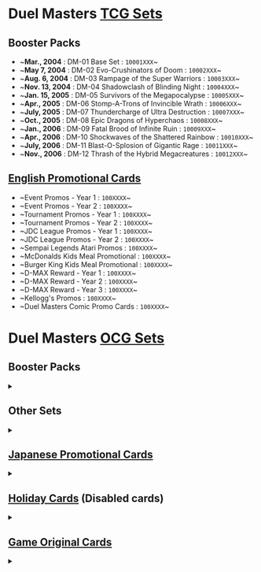 # Duel Masters [TCG Sets](https://duelmasters.fandom.com/wiki/List_of_Duel_Masters_TCG_Sets)

## Booster Packs
- ~**Mar., 2004** : DM-01 Base Set : `10001XXX`~
- ~**May 7, 2004** : DM-02 Evo-Crushinators of Doom : `10002XXX`~
- ~**Aug. 6, 2004** : DM-03 Rampage of the Super Warriors : `10003XXX`~
- ~**Nov. 13, 2004** : DM-04 Shadowclash of Blinding Night : `10004XXX`~
- ~**Jan. 15, 2005** : DM-05 Survivors of the Megapocalypse : `10005XXX`~
- ~**Apr., 2005** : DM-06 Stomp-A-Trons of Invincible Wrath : `10006XXX`~
- ~**July, 2005** : DM-07 Thundercharge of Ultra Destruction : `10007XXX`~
- ~**Oct., 2005** : DM-08 Epic Dragons of Hyperchaos : `10008XXX`~
- ~**Jan., 2006** : DM-09 Fatal Brood of Infinite Ruin : `10009XXX`~
- ~**Apr., 2006** : DM-10 Shockwaves of the Shattered Rainbow : `10010XXX`~
- ~**July, 2006** : DM-11 Blast-O-Splosion of Gigantic Rage : `10011XXX`~
- ~**Nov., 2006** : DM-12 Thrash of the Hybrid Megacreatures : `10012XXX`~

## [English Promotional Cards](https://duelmasters.fandom.com/wiki/English_Promotional_Cards)
- ~Event Promos - Year 1 : `100XXXX`~
- ~Event Promos - Year 2 : `100XXXX`~
- ~Tournament Promos - Year 1 : `100XXXX`~
- ~Tournament Promos - Year 2 : `100XXXX`~
- ~JDC League Promos - Year 1 : `100XXXX`~
- ~JDC League Promos - Year 2 : `100XXXX`~
- ~Sempai Legends Atari Promos : `100XXXX`~
- ~McDonalds Kids Meal Promotional : `100XXXX`~
- ~Burger King Kids Meal Promotional : `100XXXX`~
- ~D-MAX Reward - Year 1 : `100XXXX`~
- ~D-MAX Reward - Year 2 : `100XXXX`~
- ~D-MAX Reward - Year 3 : `100XXXX`~
- ~Kellogg's Promos : `100XXXX`~
- ~Duel Masters Comic Promo Cards : `100XXXX`~

# Duel Masters [OCG Sets](https://duelmasters.fandom.com/wiki/List_of_Duel_Masters_OCG_Sets)
## Booster Packs
<details>
<summary></summary>

### Beginner's Block 基本セット
- ~**May 30, 2002** : DM-01 Base Set 基本編~
	- ~Cyber Brain サイバー・ブレイン : `10001121` (OCG only)~
	- ~Aqua Guard : `10001122`~
- ~**July 25, 2002** : DM-02 Master of Evolution 進化獣降臨~
	- ~Deep Operation ディープ・オペレーション : `10002061` (OCG only)~
- ~**Oct. 17, 2002** : DM-03 Master of Destruction 超戦士襲撃~
	- ~Streaming Shaper ストリーミング・シェイパー : `10003061`~
- ~**Dec. 26, 2002** : DM-04 Challenge of Black Shadow 闇騎士団の逆襲~
	- ~Aquan アクアン : `10004061`~
	- ~Astral Reef アストラル・リーフ : `10004062`~
- ~**Mar. 20, 2003** : DM-05 Return of the Survivor 漂流大陸の末裔~
	- ~Storm Javelin Wyvern ストームジャベリン・ワイバーン : `10005061`~

### Fighting Spirit Saga 闘魂編
- ~**June 26, 2003** : DM-06 Invincible Soul 闘魂編~
	- ~Wicked Soul Reincarnation 邪魂転生 : `10006121` (OCG only)~
	- ~Hell Slash ヘル・スラッシュ : `10006122` (OCG only)~
- ~**Sept. 25, 2003** : DM-07 Invincible Charge 時空超獣の呪~
	- ~Cursed Totem 呪紋の化身 : `10007061` (OCG only)~
- ~**Dec. 25, 2003** : DM-08 Invincible Legend 超神龍の復活~
	- ~Skeleton Vice スケルトン･バイス : `10008061` (OCG only)~

### Holy Fist Saga 聖拳編
- ~**Mar. 26, 2005** : DM-13 Eternal Phoenix 龍炎鳳神誕 : `10013XXX`~

### Reincarnation Saga 転生編
- **June 25, 2005** : DM-14 Generate Gear 転生編 : `10014XXX`
- **Sept. 17, 2005** : DM-15 Secret of Hidden Gear 神滅奥義継承 : `10015XXX`
- **Dec. 17, 2005** : DM-16 Origin of Perfect Gear 魔導黙示録 : `10016XXX`
- **Mar. 17, 2006** : DM-17 The Over-Technocross 終末魔導大戦 : `10017XXX`

### Reprint
- **Apr. 22, 2006** : DM-18 Best Challenger ベスト・チャレンジャー : `10018XXX`

### Phoenix Saga 不死鳥編
- **June 24, 2006** : DM-19 Spectacle Nova 不死鳥編 : `10019XXX`
- **Aug. 21, 2006** : DM-20 The Ultimate Nova 魔闘竜×機兵団 : `10020XXX`
- **Oct. 21, 2006** : DM-21 History of Devil Nova 封魔王の系譜 : `10021XXX`
- **Dec. 27, 2006** : DM-22 The Dragonic Nova 超神龍雷撃 : `10022XXX`
	- DM-22+1D The Dragonic Nova Plus One Dream : `10022XXX`
- **Feb. 17, 2007** : DM-23 The End of Universe 冥龍王帰還 : `10023XXX`

### God Apex Saga 極神編
- **June 23, 2007** : DM-24 Violence Heaven 極神編 : `10024XXX`
- **Sept. 22, 2007** : DM-25 Violence Creator 人造神の創造 : `10025XXX`
- **Dec. 22, 2007** : DM-26 Dragonic Wars 超絶VS究極 : `10026XXX`
- **Mar. 20, 2008** : DM-27 Perfect Heaven 完全極神 : `10027XXX`
	- DM-27+1D Perfect Heaven Plus One Dream : `10027XXX`

### Sengoku Saga 戦国編
- **June 21, 2008** : DM-28 Battle Galaxy 戦国編 : `10028XXX`
- **Sept. 6, 2008** : DM-29 Rock-on Heroes 戦国英雄伝 : `10029XXX`
	- DM-29+1D Rock-on Heroes Plus One Dream : `10029XXX`
- **Dec. 20, 2008** : DM-30 Ultra Duel 戦極魂 : `10030XXX`
- **Mar. 20, 2009** : DM-31 Greatest Champion 戦国武闘会 : `10031XXX`

### Divine Evolution Saga 神化編
- **June 27, 2009** : DM-32 Evolution Saga 神化編 : `10032XXX`
	- DM-32+1D Evolution Saga Plus One Dream : `10032XXX`
- **Sept. 19, 2009** : DM-33 Rising Dragon 太陽の龍王 : `10033XXX`
- **Dec. 19, 2009** : DM-34 Cross Generation 烈火の刃 : `10034XXX`
	- DM-34+1S Cross Generation Plus One Super : `10034XXX`
- **Mar. 20, 2010** : DM-35 Neverending Saga 超極竜VS六体神 : `10035XXX`

### Psychic Shock 覚醒編
- **June 26, 2010** : DM-36 Psychic Shock 覚醒編 : `10036XXX`
	- DM-36+1D Psychic Shock Plus One Dream : `10036XXX`
- **Sept. 11, 2010** : DM-37 Dark Emperor 暗黒の野望 : `10037XXX`
- **Dec. 18, 2010** : DM-38 Angelic Wars 超竜VS悪魔 : `10038XXX`
- **Mar. 19, 2011** : DM-39 Psychic Splash 覚醒爆発 : `10039XXX`

### DMR Packs
### Episode 1 エピソード1
- **June 25, 2011** : DMR-01 Episode 1: First Contact ファースト・コンタクト : `10040XXX`
- **Sept. 23, 2011** : DMR-02 Episode 1: Dark Side ダークサイド : `10041XXX`
- **Dec. 17, 2011** : DMR-03 Episode 1: Gaial Victory ガイアール・ビクトリー : `10042XXX`
- **Mar. 24, 2012** : DMR-04 Episode 1: Rising Hope ライジング・ホープ : `10043XXX`

### Episode 2 エピソード2
- **June 23, 2012** : DMR-05 Episode 2: Golden Age ゴールデン・エイジ : `10044XXX`
- **Sept. 22, 2012** : DMR-06 Episode 2: Victory Rush ビクトリー・ラッシュ : `10045XXX`
- **Dec. 15, 2012** : DMR-07 Episode 2: Golden Dragon ゴールデン・ドラゴン : `10046XXX`
	- **Dec. 15, 2012** : CoroCoro Version : `10046XXX`
- **Mar. 16, 2013** : DMR-08 Episode 2: Great Miracle グレイト・ミラクル : `10047XXX`
	- **Mar. 30, 2013** : DMR-08S Seven Heroes Version : `10047XXX`

### Episode 3 エピソード3
- **June 22, 2013** : DMR-09 Episode 3: Rage vs God レイジVSゴッド : `10048XXX`
- **Sept. 21, 2013** DMR-10 Episode 3: Dead & Beat デッド＆ビート : `10049XXX`
- **Dec. 20, 2013** : DMR-11 Episode 3: Ultra Victory Master ウルトラVマスター : `10050XXX`
- **Feb. 22, 2014** : DMR-12 Episode 3: Omega Climax オメガ∞マックス : `10051XXX`

### Dragon Saga ドラゴン・サーガ
- **May 24, 2014** : DMR-13 Dragsolution Gaiginga 龍解ガイギンガ : `10052XXX`
- **Sept. 20, 2014** : DMR-14 Wild Dragon Gaiglen 暴龍ガイグレン : `10053XXX`
- **Dec. 19, 2014** : DMR-15 Double Swords Ohginga 双剣オウギンガ : `10054XXX`
- **Feb. 21, 2015** : DMR-16極 Super Battle Guynext x Goku 超戦ガイネクスト×極 : `10055XXX`
- **Mar. 21, 2015** : DMR-16真 Super Battle Guynext x Shin 超戦ガイネクスト×真 : `10056XXX`

### Revolution 革命
- **June 20, 2015** : DMR-17 Burning Dogiragon!! 燃えろドギラゴン!! : `10057XXX`
- **Sept. 19, 2015** : DMR-18 Seize the Moment, Miradante!! 時よ止まれミラダンテ!! : `10058XXX`
- **Dec. 18, 2015** : DMR-19 Forbidden Dokindam X 禁断のドキンダムX : `10059XXX`
	- **Jan., 2016** : Forbidden Edition 禁断のドキンダムX 禁断エディション : `10059XXX`
- **Mar. 19, 2016** : DMR-20 Gyuujinmaru's True Identity!! 正体判明のギュウジン丸!! : `10060XXX`

### Revolution Final 革命ファイナル
- **May 28, 2016** : DMR-21 Team Hamukatsu and Dogiragon Buster ハムカツ団とドギラゴン剣 : `10061XXX`
- **Sept. 17, 2016** : DMR-22 World is Zero!! Blackout!! 世界は0だ!! ブラックアウト!! : `10062XXX`
- **Dec. 16, 2016** : DMR-23 Dogiragolden VS Dormageddon X ドギラゴールデンvsドルマゲドンX : `10063XXX`

### DMRP Packs
### Duel Masters デュエル・マスターズ
- **Mar. 25, 2017** : DMRP-01 Here Come the Jokers!! ジョーカーズ参上!! : `10064XXX`
- **June 24, 2017** : DMRP-02 All So Truly B・A・D Labyrinth!! マジでB・A・Dなラビリンス!! : `10065XXX`
- **Sept. 16, 2017** : DMRP-03 Feeling Joejoe Meraventure!! 気分J・O・E×2 メラ冒険!! : `10066XXX`
- **Dec. 16, 2017** : DMRP-04裁 The Rise of Master Dragon!! マスター･ドラゴン!! : `10067XXX`
- **Jan. 27, 2018** : DMRP-04魔 The Rise of Master Dolszak!! マスター・ドルスザク!! : `10068XXX`

### Twinpact Series 双極篇
- **Mar. 31, 2018** : DMRP-05 Gokai!! Joragon 轟快!! ジョラゴン Go Fight!! : `10069XXX`
- **June 23, 2018** : DMRP-06 Strike Back Galaxy Inferno・Annihilation!! 逆襲のギャラクシー 獄・殺 : `10070XXX`
- **Sept. 22, 2018** : DMRP-07 Ghira Ghira Ghiramessiah and Finaling †ギラギラ† 煌世主と終葬の QX!! : `10071XXX`
- **Dec. 21, 2018** : DMRP-08 The Showdown! Baraghiara!! Invincible OraOra Ringfinity ∞ : `10072XXX`

### Gacharange Series 超天篇
- **Mar. 30, 2019** : DMRP-09 New Zone Was Born! Super GR and Orega Ora!! : `10073XXX`
- **June 22, 2019** : DMRP-10 Blue C.A.P and Black DaiBanZai : `10074XXX`
- **Sept. 21, 2019** : DMRP-11 Zero Birth! Maji's Jornado 1059!! : `10075XXX`
- **Dec. 20, 2019** : DMRP-12 SuperSuperSuper Top! The Awakening Joghiragon vs. Zeeron Bang-Tan : `10076XXX` 
</details>

## Other Sets
<details>
<summary></summary>

- **June 30, 2002** : DMS-01 Duel Masters Starter Deck デュエルマスターズスターターセット : `20001XXX`
- **Dec. 19, 2002** : DMC-01 Shobu's Blaze Deck 勝舞火炎デッキ : `20002XXX`
- **Dec. 19, 2002** : DMC-02 Kokujo's Darkness Deck 黒城暗黒デッキ : `20003XXX`
- **Feb. 20, 2003** : DMC-03 Shobu's Blaze Power-Up Pack 勝舞火炎強化拡張パック : `20004XXX`
- **Feb. 20, 2003** : DMC-04 Kokujo's Darkness Power-Up Pack 黒城暗黒強化拡張パック : `20005XXX`
- **June 30, 2003** : DMS-02 Invincible Soul Starter Deck 闘魂編 スターターセット : `20006XXX`
- **Aug., 2003** : DMC-05 Lightning Thunder Deck ライトニング･サンダー : `20007XXX`
- **Aug., 2003** : DMC-06 Dragon Strikes Deck ドラゴン・ストライクス : `20008XXX`
- **Aug., 2003** : DMC-07 Eternal Insects Deck エターナル・インセクト : `20009XXX`
- **Aug., 2003** : DMC-08 Endless Black Hole Deck エンドレス・ブラックホール : `20010XXX`
- **Dec. 18, 2003** : DMC-09 Shobu's Dragon Legend Deck 勝舞神龍デッキ : `20011XXX`
- **Dec. 18, 2003** : DMC-10 Hakuoh's Holy Spirit Deck はくおうホーリー･スピリット デッキ : `20012XXX`
- **Feb. 21, 2004** : DMC-11 Shobu's Dragon Legend Power-Up Pack 勝舞神龍 強化拡張パック : `20013XXX`
- **Feb. 21, 2004** : DMC-12 Hakuoh's Holy Spirit Power-Up Pack 白凰精霊 強化拡張パック : `20014XXX`
- **May 31, 2004** : DMC-13 CoroCoro New Generation Pack ニュージェネレーション・パック : `20015XXX`
- **June 30, 2004** : DMS-03 Eternal Arms Starter Deck 聖拳編 スターターセット : `20016XXX`
- **Aug. 7, 2004** : DMC-14 Crimson Armorloids Deck 紅の鋼鉄兵団デッキ : `20017XXX`
- **Aug. 7, 2004** : DMC-15 Eternal Dragons Deck 幻想の無限龍デッキ : `20018XXX`
- **Aug. 7, 2004** : DMC-16 Guardian Blue Deck 紺碧の守護聖天デッキ : `20019XXX`
- **Aug. 7, 2004** : DMC-17 Dark Warriors Deck 戦場の暗黒皇女デッキ : `20020XXX`
- **Nov. 27, 2004** : DMC-18 Shobu's Holy Dragon Deck 勝舞聖龍デッキ : `20021XXX`
- **Nov. 27, 2004** : DMC-19 Zakira's Dragon Commander Deck ザキラ龍武デッキ : `20022XXX`
- **Feb. 18, 2005** : DMC-20 Shobu's Holy Dragon Power-Up Pack 双龍誕生勝舞エディション : `20023XXX`
- **Feb. 18, 2005** : DMC-21 Zakira's Dragon Commander Power-Up Pack 双龍誕生ザキラエディション : `20024XXX`
- **June 25, 2005** : DMS-04 Generation Gear Starter Deck 転生編 スターターセット : `20025XXX`
- **Aug. 20, 2005** : DMC-22 Hell Boost Half Deck ヘルブースト1/2デッキ : `20026XXX`
- **Aug. 20, 2005** : DMC-23 Speed Burn Half Deck スピードバーン1/2デッキ : `20027XXX`
- **Aug. 20, 2005** : DMC-24 Illusion Blue Half Deck イリュージョンブルー1/2デッキ : `20028XX`
- **Nov. 19, 2005** : DMC-25 Shobu's Fullmetal Fire Deck 勝舞紅蓮鋼速デッキ : `20029XXX`
- **Nov. 19, 2005** : DMC-26 Hakuoh's Angel Kingdom Deck 白凰聖霊帝国デッキ : `20030XXX`
- **Feb. 11, 2006** : DMC-27 CoroCoro Dream Pack ドリーム・パック : `20031XXX`
- **Apr. 22, 2006** : DMS-05 Best Challenger Starter Deck ベスト・チャレンジャースターターセット : `20032XXX`
- **July 15, 2006** : DMC-28 Grand Devil Finisher グランド・デビル・フィニッシャー : `20033XXX`
- **July 15, 2006** : DMC-29 Arc Seraphim Reverser アーク・セラフィム・リバーサー : `20034XXX`
- **Sept. 16, 2006** : DMC-30 Tyranno Drake Crusher ティラノ・ドレイク・クラッシャー : `20035XXX`
- **Sept. 16, 2006** : DMC-31 Great Mecha-O Eraser グレートメカオー・イレイザー : `20036XXX`
- **Mar. 24, 2007** : DMC-34 CoroCoro Dream Pack 2: Eternal Legacy エターナル・レガシー : `20037XXX`
- **May 21, 2007** : DMC-35 Beginner Beat Slash Deck ビギナーズ・ビートスラッシュ・デッキ : `20038XXX`
- **July 21, 2007** : DMC-36 Heaven of Dragon ヘヴン・オブ・ドラゴン : `20039XXX`
- **July 21, 2007** : DMC-37 Violence Angel バイオレンス・エンジェル : `20040XXX`
- **Nov. 23, 2007** : DMC-38 Castle of Demon キャッスル・オブ・デーモン : `20041XXX`
- **Nov. 23, 2007** : DMC-39 Victory Soul ビクトリー・ソウル : `20042XXX`
- **Nov. 24, 2007** : DMC-32 Mars Flash マーズ・フラッシュデッキ : `20043XXX`
- **Nov. 24, 2007** : DMC-33 Edge of Dragon エッジ・オブ・ドラゴンデッキ : `20044XXX`
- **Jan. 14, 2008** : DMC-40 Heavy Death Metal ヘヴィ・デス・メタル : `20045XXX`
- **Apr. 26, 2008** : DMC-41 Wild Kingdom ワイルド・キングダム : `20046XXX`
- **Apr. 26, 2008** : DMC-43 Never Ending Hero ネバーエンディング・ヒーロー : `20047XXX`
- **May 23, 2008** : DMC-42 CoroCoro Dream Pack 3: Eternal Gear ドリーム・パックIII : `20048XXX`
- **July 19, 2008** : DMC-44 Endless All Delete エンドレス・オール・デリート : `20049XXX`
- **Nov. 23, 2008** : DMC-45 Battle of Yamato Soul 魂 : `20050XXX`
- **Nov. 23, 2008** : DMC-46 Arcadias Knights Arcadias 騎士団 : `20051XXX`
- **Feb. 28, 2009** : DMC-47 Heroes Cross Pack - Shobu 勝舞 : `20052XXX`
- **Feb. 28, 2009** : DMC-48 Heroes Cross Pack - Zakira ザキラ : `20053XXX`
- **Apr. 25, 2009** : DMC-49 Force of Dragon フォース・オブ・ドラゴン : `20054XXX`
- **Apr. 25, 2009** : DMC-50 Perfect Angel パーフェクト・エンジェル : `20055XXX`
- **May 23, 2009** : DMC-51 Force of Dragon Entry Pack エントリーパック・ゼロ　フォース・オブ・ドラゴン : `20056XXX`
- **May 23, 2009** : DMC-52 Perfect Angel Entry Pack エントリーパック・ゼロ　パーフェクト・エンジェル : `20057XXX`
- **July 25, 2009** : DMC-53 Legend Chronicle Shobu レジェンド・クロニクル 勝舞編 : `20058XXX`
- **July 25, 2009** : DMC-54 Legend Chronicle Rival レジェンド・クロニクル ライバル編 : `20059XXX`
- **Oct. 24, 2009** : DMC-55 CoroCoro Legend 7 レジェンド・7 : `20060XXX`
- **Nov. 21, 2009** : DMC-56 The Samurai Legend ザ・サムライ・レジェンド : `20061XXX`
- **Nov. 21, 2009** : DMC-57 The God Kingdom ザ・ゴッド・キングダム : `20062XXX`
- **Jan. 30, 2010** : DMC-58 Mad Rock Chester マッド・ロック・チェスター : `20063XXX`
- **Apr. 24, 2010** : DMC-59 Samurai Ambitious サムライ・アンビシャス : `20064XXX`
- **Apr. 24, 2010** : DMC-60 Eternal Death エターナル・デス : `20065XXX`
- **May 22, 2010** : DMC-61 CoroCoro Dream Pack 4: Eternal Heaven ドリーム・パック4: エターナル・ヘヴン : `20066XXX`
- **July 24, 2010** : DMC-62 Ultra NEX ウルトラ・NEX : `20067XXX`
- **July 24, 2010** : DMC-63 Lunatic God ルナティック・ゴット : `20068XXX`
- **Aug. 21, 2010** : DMC-64 CoroCoro Legend 7: Dynamite Movie レジェンド・7　ムービー・ダイナマイト : `20069XXX`
- **Oct. 23, 2010** : DMC-65 The Movie Deck: Ultra Fire Spirits : `20070XXX`
- **Nov. 20, 2010** : DMC-66 Super Best デュエル・マスターズ超ベスト : `20071XXX`
- **Feb. 11, 2011** : DMC-67 Dramatic Wars: Fire and Dragon : `20072XXX`
- **Feb. 11, 2011** : DMC-68 Dramatic Wars: Angel and Demon : `20073XXX`
- **Apr. 23, 2011** : DMD-01 Start Dash Deck: Fire & Nature 火&自然編 : `20074XXX`
- **Apr. 23, 2011** : DMD-02 Start Dash Deck: Water & Darkness 水&闇編 : `20075XXX`
- **May 21, 2011** : DMX-01 King of Duel Road: Strong 7 キング・オブ・デュエルロード ストロング7 : `20076XXX`
- **July 16, 2011** : DMX-02 Deck Builder DX: Hunter Edition ハンター・エディション : `20077XXX`
- **July 16, 2011** : DMX-03 Deck Builder DX: Alien Edition エイリアン・エディション : `20078XXX`
- **Oct. 22, 2011** : DMX-04 Full Foil Pack: Revival Hero - The Hunter リバイバルヒーロー：ザ・ハンター : `20079XXX`
- **Oct. 22, 2011** : DMX-05 Full Foil Pack: Revival Hero - The Alien リバイバルヒーロー：ザ・エイリアン : `20080XXX`
- **Nov. 19, 2011** : DMD-03 Strong Metal Deck: Explosive Dash 爆裂ダッシュ : `20081XXX`
- **Nov. 19, 2011** : DMD-04 Strong Metal Deck: Strongest National Sport 最強国技 : `20082XXX`
- **Feb. 10, 2012** : DMX-06 Battle Royale! Heroes Victory Booster: Burning Gutsy Epic Battle : `20083XXX`
- **Feb. 10, 2012** : DMX-07 Battle Royale! Heroes Victory Booster: Roar of the Wild Battle : `20084XXX`
- **Apr. 21, 2012** : DMD-05 Rising Dash Deck: Infinite Attack! 無限アタック! : `20085XXX`
- **Apr. 21, 2012** : DMD-06 Rising Dash Deck: Counterattack Block! 反撃ブロック! : `20086XXX`
- **May 19, 2012** : DMX-08 Burn up to the Max! BEST Competition 激熱!ガチンコBEST : `20087XXX`
- **July 5, 2012** : DMX-09 Deck Builder Ogre DX: Gamba! Katsuta Saga ガンバ!勝太編 : `20088XXX`
- **July 5, 2012** : DMX-10 Deck Builder Ogre DX: Kirari! Leo Saga キラリ!レオ編 : `20089XXX`
- **Oct. 20, 2012** : DMX-11 Great Decisive Battle: Allstar 12 大決戦オールスター12 : `20090XXX`
- **Nov. 17, 2012** : DMD-07 Deformation Deck Set: Ogre DX Dragon DX鬼ドラゴン : `20091XXX`
- **Nov. 17, 2012** : DMD-08 Deformation Deck Set: Ogre DX Angel DX鬼エンジェル : `20092XXX`
- **Jan. 26, 2013** : DMX-12 Black Box Pack ブラック・ボックス・パック : `20093XXX`
- **Feb. 23, 2013** : DMX-13 White Zenith Pack ホワイト・ゼニス・パック : `20094XXX`
- **Apr. 20, 2013** : DMD-09 1st Deck Outrage Dash アウトレイジ・ダッシュ : `20095XXX`
- **Apr. 20, 2013** : DMD-10 1st Deck Oracle Dash オラクル・ダッシュ  : `20096XXX`
- **May 25, 2013** : DMX-14 Strongest Strategy: Perfect 12 最強戦略パーフェクト12 : `20097XXX`
- **July 20, 2013** : DMD-11 Forbidden Transform Deck: The Book of Outrage : `20098XXX`
- **July 20, 2013** : DMD-12 Forbidden Transform Deck: The Book of Oracle : `20099XXX`
- **Oct. 26, 2013** : DMX-15 Full Foil VS Pack: Virtueless Royal フルホイルVSパック 仁義無きロワイヤル : `20100XXX`
- **Nov. 16, 2013** : DMD-13 Super Deck MAX: Katsuking and Treasures of Legend : `20101XXX`
- **Jan. 18, 2014** : DMD-14 Super Deck Omega: Treasures of Pure Wicked God and Izumo's Counterattack : `20102XXX`
- **Mar. 21, 2014** : DMD-15 Beginning Dragon Deck: Battle Passion Dragon : `20103XXX`
- **Mar. 21, 2014** : DMD-16 Beginning Dragon Deck: Heavenly Justice Dragon : `20104XXX`
- **Mar. 21, 2014** : DMD-17 Beginning Dragon Deck: Crystal Memory Dragon : `20105XXX`
- **Apr. 19, 2014** : DMX-16 The Great Royal Strategies: Fantasista 12 超王道戦略ファンタジスタ12 : `20106XXX`
- **June 21, 2014** : DMD-18 Super Victory Deck: Blaze Up Dragon Sword Gaial : `20107XXX`
- **June 21, 2014** : DMD-19 Super Victory Deck: Annihilation Dragon Sword Diabolos : `20108XXX`
- **July 19, 2014** : DMX-17 Dragon Souls Festival 龍の祭典!ドラゴン魂フェス!! : `20109XXX`
- **Oct. 18, 2014** : DMX-18 Triple Shifter! Dragsolution Allstars 三段変形!龍解オールスターズ : `20110XXX`
- **Nov. 21, 2014** : DMD-20 Super Victory Deck: Victorious Rising Dragon Sword Gaiohburn : `20111XXX`
- **Jan. 24, 2015** : DMX-19 Super Rare 100% Pack スーパーレア100%パック : `20112XXX`
- **Apr. 25, 2015** : DMD-21 Due-ma Start Deck: Invincible Fire Civilization : `20113XXX`
- **Apr. 25, 2015** : DMD-22 Due-ma Start Deck: Destroyer Darkness Civilization : `20114XXX`
- **Apr. 25, 2015** : DMD-23 Due-ma Start Deck: Miracle Bringer Light Civilization : `20115XXX`
- **July 18, 2015** : DMX-20 Deck Ultimate Perfection!! Due-Max 160 ～Revolution & Invasion Rev～ : `20116XXX`
- **Aug. 8, 2015** : DMD-24 Masters Chronicle Deck: Bolmeteus Returns : `20117XXX`
- **Aug. 8, 2015** : DMD-25 Masters Chronicle Deck: Resurrection from Romanov Purgatory : `20118XXX`
- **Aug. 8, 2015** : DMD-26 Masters Chronicle Deck: Survivor Evolution - Alpha to Omega : `20119XXX`
- **Oct. 24, 2015** : DMX-21 Masters Chronicle Pack : `20120XXX`
- **Nov. 20, 2015** : DMD-27 Revolution vs. Invasion: Explosive Passion Fire Civilization : `20121XXX`
- **Nov. 20, 2015** : DMD-28 Revolution vs. Invasion: Dragonic Polaris Light Civilization : `20122XXX`
- **Jan. 30, 2016** : DMX-22 Super Black Box Pack 超ブラック・ボックス・パック : `20123XXX`
- **Apr. 23, 2016** : DMD-29 Revolution Start Deck: Katta's Whirlwindy Attack : `20124XXX`
- **Apr. 23, 2016** : DMD-30 Revolution Start Deck: Lucifer's Time Stop : `20125XXX`
- **May 21, 2016** : DMD-31 Field Start Deck: Basara's Forbidden : `20126XXX`
- **July 9, 2016** : DMX-23 Mystery Teach!! Deck Level MAX Pack 奥義伝授!! デッキLv.マックスパック : `20127XXX`
- **Aug. 6, 2016** : DMD-32 Masters Chronicle Deck 2016: The Genesis by the Lord of Spirits : `20128XXX`
- **Aug. 6, 2016** : DMD-33 Masters Chronicle Deck 2016: The World's End by the God of Devils : `20129XXX`
- **Oct. 22, 2016** : DMX-24 Shine! Duedemy Prize Pack 輝け!デュエデミー賞パック : `20130XXX`
- **Nov. 12, 2016** : DMD-34 Deluxe DueGacha Deck: Hero of the Silver Blade Dogiragon : `20131XXX`
- **Nov. 12, 2016** : DMD-35 Deluxe DueGacha Deck: Forbidden Star Dokindam : `20132XXX`
- **Jan. 28, 2017** : DMX-25 Final Memorial Pack ～E1, E2, E3 edition～ : `20133XXX`
- **Feb. 18, 2017** : DMX-26 Final Memorial Pack ～DS, Rev, RevF edition～ : `20134XXX`
- **Mar. 25, 2017** : DMSD-01 Joe's Jokers ジョーのジョーカーズ : `20135XXX`
- **Mar. 25, 2017** : DMSD-02 Kira's Labyrinth キラのラビリンス : `20136XXX`
- **May 20, 2017** : DMSD-03 Boltz's Bad Action Dynamite ボルツのB・A・D : `20137XXX`
- **July 8, 2017** : DMSP-01 Fancy! Grandy!! JoeDeckie BOX!! ステキ! カンペキ!! ジョーデッキ : `20138XXX`
- **Aug. 11, 2017** : DMBD-01 Chronicle Legacy Deck: Alcadeias Requiem アルカディアス鎮魂歌 : `20139XXX`
- **Aug. 11, 2017** : DMBD-02 Chronicle Legacy Deck: Storm Rising!! Dolge's Ninja Art : `20140XXX`
- **Oct. 21, 2017** : DMEX-01 Duel Masters: Golden Best ゴールデン・ベスト : `20141XXX`
- **Nov. 11, 2017** : DMBD-03 Mega-loaded Premium 7 Deck: Come Together!! Blazing J.O.E.kers! : `20142XXX`
- **Nov. 11, 2017** : DMBD-04 Mega-loaded Premium 7 Decks: Justice Spark!! DG On : `20143XXX`
- **Mar. 17, 2018** : DMSD-04 Jokers Bullets Explosion Start Deck ジョーカーズ・弾丸炸裂 : `20144XXX`
- **Mar. 17, 2018** : DMSD-05 Ou Kabuto Mach Explosion Start Deck 禍武斗・マッハ炸裂 : `20145XXX`
- **May 19, 2018** : DMSD-06 Dolszak Moonless Explosion Start Deck ドルスザク・無月炸裂 : `20146XXX`
- **July 14, 2018** : DMEX-02 Duema Quest Pack ~The Top 12 Legendary Strategies~ (reprint pack) : `20147XXX`
- **Aug. 10, 2018** : DMBD-05 Chronicle Legacy Deck 2018: Ultimate Balga Dragoncadia : `20148XXX`
- **Aug. 10, 2018** : DMBD-06 Chronicle Legacy Deck 2018: Divine Temple of the Zenith : `20149XXX`
- **Sept. 15, 2018** : DMSD-07 Messiah Calibur Z-Explosion Start Deck 煌世の剣・Z炸裂 : `20150XXX`
- **Oct. 20, 2018** : DMEX-03 Peri!!! Specialness Overloaded Mystery Pack : `20151XXX`
- **Nov. 11, 2018** : DMBD-07 Behold!! Twin Hero Deck 80: Jokers Deluxe VS Calibur Saga : `20152XXX`
- **Nov. 11, 2018** : DMBD-08 Behold!! Twin Hero Deck 80: Final Hazard VS Moonless Moon : `20153XXX`
- **Jan. 26, 2019** : DMEX-04 Dreams Come True!! Twinpact Uber No.1 Pack!! : `20154XXX`
- **Mar. 16, 2019** : DMSD-08 Super GR Start Deck: Joe's GachaMecha Wonderfoo : `20155XXX`
- **Mar. 16, 2019** : DMSD-09 Super GR Start Deck: Cap's Orega-Ora Delete : `20156XXX`
- **Apr. 20, 2019** : DMEX-05 100% New Zone! Super GR Pack 100 : `20157XXX`
- **May 18, 2019** : DMSD-10 Super GR Start Deck: Kira's Ghiramillion Galaxy : `20158XXX`
- **June 15, 2019** : DMSD-11 Super GR Start Deck: Cap's WAVE Gacha Paradise : `20159XXX`
- **June 15, 2019** : DMSD-12 Super GR Start Deck: Zero's Orega Moonless Sin : `20160XXX`
- **July 20, 2019** : DMEX-06 The Super King!! DueKing Pack : `20161XXX`
- **Aug. 9, 2019** : DMBD-09 Ultimate Chronicle Deck 2019: Gachinko! Kaiser Blade Oga : `20162XXX`
- **Aug. 9, 2019** : DMBD-10 Ultimate Chronicle Deck 2019: SSS! Invasion Dead Disaster : `20163XXX`
- **Sept. 14, 2019** : DMSD-13 Super GR Mega Start Deck: Joe's Super Jokers Tornado : `20164XXX`
- **Oct. 19, 2019** : DMEX-07 Hissatsu!! Maximum the Master Pack : `20165XXX`
- **Nov. 16, 2019** : DMBD-11 Gachi Yaba 4! Infinite Modifier Deck Set DX!! Joe's BigBang GR : `20166XXX`
- **Nov. 16, 2019** : DMBD-12 Gachi Yaba 4! Infinite Modifier Deck Set DX!! Zeero's Dragon Aura : `20167XXX`
- **Jan. 25, 2020** : DMEX-08 Mysterious Black Box Pack : `20168XXX`
</details>

## [Japanese Promotional Cards](https://duelmasters.fandom.com/wiki/Promotional#OCG_Promos)
<details>
<summary></summary>

### [Year 1-5](https://duelmasters.fandom.com/wiki/Japanese_Promotional_Cards_(Year_1-5))
- **2002～2003** : Beginner's Block - Year 1 基本セット : `200XXXX`
- **June 2003～2004** : Fighting Spirit Saga - Year 2 闘魂編 : `200XXXX`
- **June 2004～2005** : Holy Fist Saga - Year 3 聖拳編 : `200XXXX`
- **June 2005～2006** : Reincarnation Saga - Year 4 転生編 : `200XXXX`
- **2006～2007** : Phoenix Saga - Year 5 不死鳥編 : `200XXXX`

### [Year 6-10](https://duelmasters.fandom.com/wiki/Japanese_Promotional_Cards_(Year_6-10))
- **???～2008** : God Apex Saga - Year 6 極神編 : `200XXXX`
- **???～2009** : Sengoku Saga - Year 7 戦国編 : `200XXXX`
- **July 2009～2010** : Divine Evolution Saga - Year 8 神化編 : `200XXXX`
- **May 2010～2011** : Awakening Saga - Year 9 覚醒編 : `200XXXX`
- **May 2010～2012** : Episode 1 - Year 10 エピソード1 : `200XXXX`

### [Year 11-15](https://duelmasters.fandom.com/wiki/Japanese_Promotional_Cards_(Year_11-15))
- **May 2012～2013** : Episode 2 - Year 11 エピソード2 : `200XXXX`
	- CoroCoro 35th : `200XXXX`
- **May 2013～2014** : Episode 3 - Year 12 エピソード3 : `200XXXX`
	- Viva! Anime30! : `200XXXX`
- **???～2015** : Dragon Saga - Year 13 ドラゴン・サーガ : `200XXXX`
	- Thank You 5 Billion! : `200XXXX`
- **May 2015～2016** : Revolution - Year 14 革命 : `200XXXX`
	- Duema Star Cup : `200XXXX`
- **May 2016～2017** : Revolution Final - Year 15 革命ファイナル : `200XXXX`

### [Year 16-20](https://duelmasters.fandom.com/wiki/Japanese_Promotional_Cards_(Year_16-20))
- **Mar. 2017～TBA** : Duel Masters - Year 16 デュエル・マスターズ : `200XXXX` (TBA)
</details>

## [Holiday Cards](https://duelmasters.fandom.com/wiki/Holiday_Card) (Disabled cards)
<details>
<summary></summary>

- **Dec. 25, 2013** : Katta's Crew Is Coming To Town 勝太が街にやってきた : `10XXXX`
- **Dec. 25, 2014** : Spread Joy to the World! デュエ友こぞりて : `10XXXX`
- **Jan. 1, 2015** : Treasure Cruise 七福神の宝船巡り : `10XXXX`
- **Jan. 1, 2016** : Forbidden New Year 禁断新年 : `10XXXX`
- **Dec. 25, 2017** : Decky the Hall ファラララ ラ～ラ ラララ♪ : `10XXXX`
</details>

## [Game Original Cards](https://duelmasters.fandom.com/wiki/Game_Original_Card)
<details>
<summary></summary>

- ~**Mar. 18, 2003** : GBA Duel Masters 2 Invincible Advance : `10XXX`~
- ~**Aug. 16, 2004** : GBA Duel Masters 2 Shobu Kirifuda Version : `10XXX`~
- ~**Dec. 3, 2004** : PS2 Duel Masters: Cobalt : `10XXX`~
- ~**Dec. 12, 2004** : GBA Duel Masters 3 : `10XXX`~
- ~**Mar. 24, 2005** : PS2 Duel Masters: Birth of the Super Dragon : `10XXX`~
</details>
